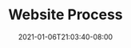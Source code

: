 ---
title: "Website Process"
date: 2021-01-06T21:03:40-08:00
lastmod: 2021-01-06T21:03:40-08:00
weight: ""
---
